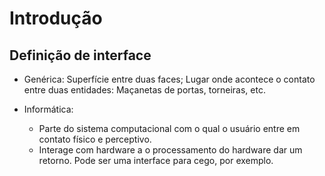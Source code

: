# Introdução

## Definição de interface

- Genérica: Superfície entre duas faces; Lugar onde acontece o contato entre duas entidades: Maçanetas de portas, torneiras, etc.

- Informática:

    - Parte do sistema computacional com o qual o usuário entre em contato físico e perceptivo.
    * Interage com hardware a o processamento do hardware dar um retorno. Pode ser uma interface para cego, por exemplo.


